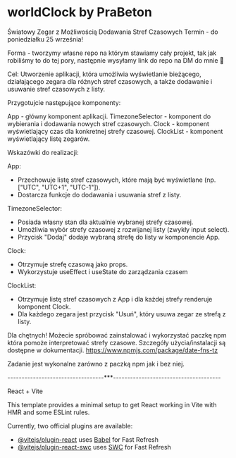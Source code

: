 # worldClock by PraBeton

Światowy Zegar z Możliwością Dodawania Stref Czasowych
Termin - do poniedziałku 25 września!

Forma - tworzymy własne repo na którym stawiamy cały projekt, tak jak robiliśmy to do tej pory, następnie wysyłamy link do repo na DM do mnie :slightly_smiling_face:

Cel: Utworzenie aplikacji, która umożliwia wyświetlanie bieżącego, działającego zegara dla różnych stref czasowych, a także dodawanie i usuwanie stref czasowych z listy.

Przygotujcie następujące komponenty:

App - główny komponent aplikacji.
TimezoneSelector - komponent do wybierania i dodawania nowych stref czasowych.
Clock - komponent wyświetlający czas dla konkretnej strefy czasowej.
ClockList - komponent wyświetlający listę zegarów.

Wskazówki do realizacji:

App:
- Przechowuje listę stref czasowych, które mają być wyświetlane (np. ["UTC", "UTC+1", "UTC-1"]).
- Dostarcza funkcje do dodawania i usuwania stref z listy.

TimezoneSelector:
- Posiada własny stan dla aktualnie wybranej strefy czasowej.
- Umożliwia wybór strefy czasowej z rozwijanej listy (zwykły input select).
- Przycisk "Dodaj" dodaje wybraną strefę do listy w komponencie App.

Clock:
- Otrzymuje strefę czasową jako props.
- Wykorzystuje useEffect i useState do zarządzania czasem

ClockList:
- Otrzymuje listę stref czasowych z App i dla każdej strefy renderuje komponent Clock.
- Dla każdego zegara jest przycisk "Usuń", który usuwa zegar ze strefą z listy.

Dla chętnych! Możecie spróbować zainstalować i wykorzystać paczkę npm która pomoże interpretować strefy czasowe. Szczegóły użycia/instalacji są dostępne w dokumentacji.
https://www.npmjs.com/package/date-fns-tz

Zadanie jest wykonalne zarówno z paczką npm jak i bez niej.

----------------------------------***--------------------------------------

React + Vite

This template provides a minimal setup to get React working in Vite with HMR and some ESLint rules.

Currently, two official plugins are available:

- [@vitejs/plugin-react](https://github.com/vitejs/vite-plugin-react/blob/main/packages/plugin-react/README.md) uses [Babel](https://babeljs.io/) for Fast Refresh
- [@vitejs/plugin-react-swc](https://github.com/vitejs/vite-plugin-react-swc) uses [SWC](https://swc.rs/) for Fast Refresh
